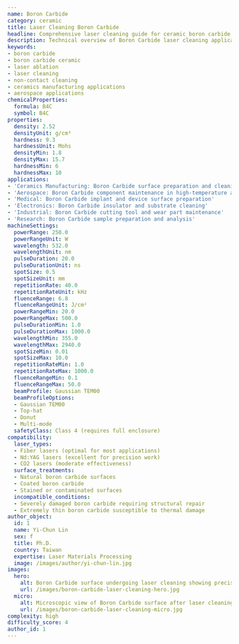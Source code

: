 ```yaml
---
name: Boron Carbide
category: ceramic
title: Laser Cleaning Boron Carbide
headline: Comprehensive laser cleaning guide for ceramic boron carbide
description: Technical overview of Boron Carbide laser cleaning applications and parameters
keywords:
- boron carbide
- boron carbide ceramic
- laser ablation
- laser cleaning
- non-contact cleaning
- ceramics manufacturing applications
- aerospace applications
chemicalProperties:
  formula: B4C
  symbol: B4C
properties:
  density: 2.52
  densityUnit: g/cm³
  hardness: 9.3
  hardnessUnit: Mohs
  densityMin: 1.8
  densityMax: 15.7
  hardnessMin: 6
  hardnessMax: 10
applications:
- 'Ceramics Manufacturing: Boron Carbide surface preparation and cleaning'
- 'Aerospace: Boron Carbide component maintenance in high-temperature applications'
- 'Medical: Boron Carbide implant and device surface preparation'
- 'Electronics: Boron Carbide insulator and substrate cleaning'
- 'Industrial: Boron Carbide cutting tool and wear part maintenance'
- 'Research: Boron Carbide sample preparation and analysis'
machineSettings:
  powerRange: 250.0
  powerRangeUnit: W
  wavelength: 532.0
  wavelengthUnit: nm
  pulseDuration: 20.0
  pulseDurationUnit: ns
  spotSize: 0.5
  spotSizeUnit: mm
  repetitionRate: 40.0
  repetitionRateUnit: kHz
  fluenceRange: 6.8
  fluenceRangeUnit: J/cm²
  powerRangeMin: 20.0
  powerRangeMax: 500.0
  pulseDurationMin: 1.0
  pulseDurationMax: 1000.0
  wavelengthMin: 355.0
  wavelengthMax: 2940.0
  spotSizeMin: 0.01
  spotSizeMax: 10.0
  repetitionRateMin: 1.0
  repetitionRateMax: 1000.0
  fluenceRangeMin: 0.1
  fluenceRangeMax: 50.0
  beamProfile: Gaussian TEM00
  beamProfileOptions:
  - Gaussian TEM00
  - Top-hat
  - Donut
  - Multi-mode
  safetyClass: Class 4 (requires full enclosure)
compatibility:
  laser_types:
  - Fiber lasers (optimal for most applications)
  - Nd:YAG lasers (excellent for precision work)
  - CO2 lasers (moderate effectiveness)
  surface_treatments:
  - Natural boron carbide surfaces
  - Coated boron carbide
  - Stained or contaminated surfaces
  incompatible_conditions:
  - Severely damaged boron carbide requiring structural repair
  - Extremely thin boron carbide susceptible to thermal damage
author_object:
  id: 1
  name: Yi-Chun Lin
  sex: f
  title: Ph.D.
  country: Taiwan
  expertise: Laser Materials Processing
  image: /images/author/yi-chun-lin.jpg
images:
  hero:
    alt: Boron Carbide surface undergoing laser cleaning showing precise contamination removal
    url: /images/boron-carbide-laser-cleaning-hero.jpg
  micro:
    alt: Microscopic view of Boron Carbide surface after laser cleaning showing detailed surface structure
    url: /images/boron-carbide-laser-cleaning-micro.jpg
complexity: high
difficulty_score: 4
author_id: 1
---
```

